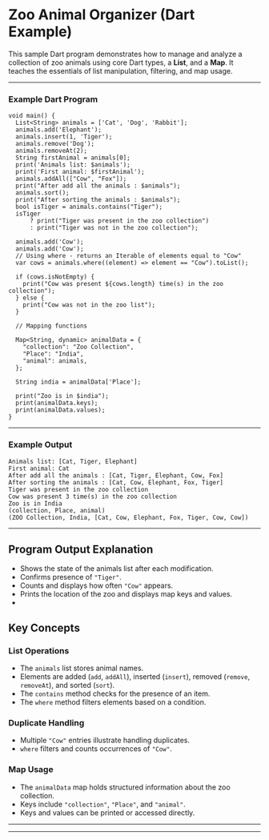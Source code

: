 # Zoo Animal Organizer (Dart Example)

This sample Dart program demonstrates how to manage and analyze a collection of zoo animals using core Dart types, a **List**, and a **Map**. It teaches the essentials of list manipulation, filtering, and map usage.

---

### Example Dart Program
```
void main() {
  List<String> animals = ['Cat', 'Dog', 'Rabbit'];
  animals.add('Elephant');
  animals.insert(1, 'Tiger');
  animals.remove('Dog');
  animals.removeAt(2);
  String firstAnimal = animals[0];
  print('Animals list: $animals');
  print('First animal: $firstAnimal');
  animals.addAll(["Cow", "Fox"]);
  print("After add all the animals : $animals");
  animals.sort();
  print("After sorting the animals : $animals");
  bool isTiger = animals.contains("Tiger");
  isTiger
      ? print("Tiger was present in the zoo collection")
      : print("Tiger was not in the zoo collection");

  animals.add('Cow');
  animals.add('Cow');
  // Using where - returns an Iterable of elements equal to "Cow"
  var cows = animals.where((element) => element == "Cow").toList();

  if (cows.isNotEmpty) {
    print("Cow was present ${cows.length} time(s) in the zoo collection");
  } else {
    print("Cow was not in the zoo list");
  }

  // Mapping functions

  Map<String, dynamic> animalData = {
    "collection": "Zoo Collection",
    "Place": "India",
    "animal": animals,
  };

  String india = animalData['Place'];

  print("Zoo is in $india");
  print(animalData.keys);
  print(animalData.values);
}

```

---

### Example Output
```
Animals list: [Cat, Tiger, Elephant]
First animal: Cat
After add all the animals : [Cat, Tiger, Elephant, Cow, Fox]
After sorting the animals : [Cat, Cow, Elephant, Fox, Tiger]
Tiger was present in the zoo collection
Cow was present 3 time(s) in the zoo collection
Zoo is in India
(collection, Place, animal)
(ZOO Collection, India, [Cat, Cow, Elephant, Fox, Tiger, Cow, Cow])
```
---

## Program Output Explanation

- Shows the state of the animals list after each modification.
- Confirms presence of `"Tiger"`.
- Counts and displays how often `"Cow"` appears.
- Prints the location of the zoo and displays map keys and values.
- 
## Key Concepts

### List Operations
- The `animals` list stores animal names.
- Elements are added (`add`, `addAll`), inserted (`insert`), removed (`remove`, `removeAt`), and sorted (`sort`).
- The `contains` method checks for the presence of an item.
- The `where` method filters elements based on a condition.

### Duplicate Handling
- Multiple `"Cow"` entries illustrate handling duplicates.
- `where` filters and counts occurrences of `"Cow"`.

### Map Usage
- The `animalData` map holds structured information about the zoo collection.
- Keys include `"collection"`, `"Place"`, and `"animal"`.
- Keys and values can be printed or accessed directly.

---

---
